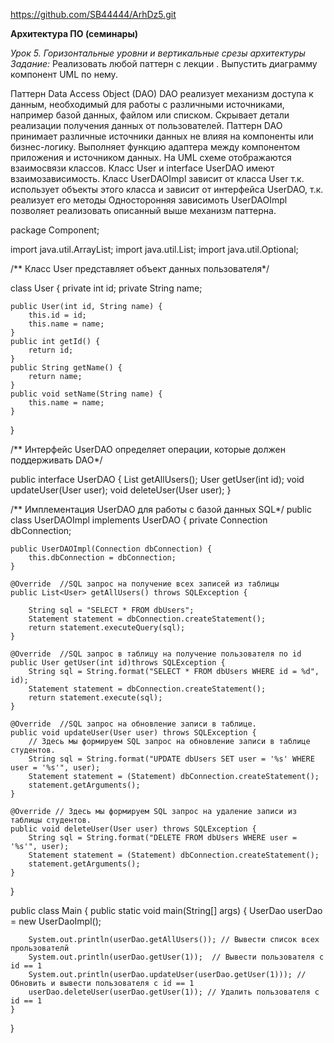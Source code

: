 https://github.com/SB44444/ArhDz5.git

**Архитектура ПО (семинары)**

*Урок 5. Горизонтальные уровни и вертикальные срезы архитектуры*
*Задание:*
Реализовать любой паттерн с лекции . Выпустить диаграмму компонент UML по нему.

Паттерн Data Access Object (DAO)
DAO реализует механизм доступа к данным, необходимый для работы с различными источниками, например базой данных, файлом или списком. Скрывает детали реализации получения данных от пользователей. Паттерн DAO принимает различные источники данных не влияя на компоненты или бизнес-логику. Выполняет функцию адаптера между компонентом приложения и источником данных.
На UML схеме отображаются взаимосвязи классов. 
Класс User и interface UserDAO имеют взаимозависимость. Класс UserDAOImpl зависит от класса User т.к. использует объекты этого класса и зависит от интерфейса UserDAO, т.к. реализует его методы
Односторонняя зависимоть UserDAOImpl позволяет реализовать описанный выше механизм паттерна.

package Component;

import java.util.ArrayList;
import java.util.List;
import java.util.Optional;

/** Класс User представляет объект данных пользователя*/

class User {
    private int id;
    private String name;

    public User(int id, String name) {
        this.id = id;
        this.name = name;
    }
    public int getId() {
        return id;
    }
    public String getName() {
        return name;
    }
    public void setName(String name) {
        this.name = name;
    }
}

/** Интерфейс UserDAO определяет операции, которые должен поддерживать DAO*/

public interface UserDAO {
    List<User> getAllUsers();
    User getUser(int id);
    void updateUser(User user);
    void deleteUser(User user);
}

/** Имплементация UserDAO для работы с базой данных SQL*/
public class UserDAOImpl implements UserDAO {
    private Connection dbConnection;

    public UserDAOImpl(Connection dbConnection) {
        this.dbConnection = dbConnection;
    }

    @Override  //SQL запрос на получение всех записей из таблицы
    public List<User> getAllUsers() throws SQLException {
        
        String sql = "SELECT * FROM dbUsers";
        Statement statement = dbConnection.createStatement();
        return statement.executeQuery(sql);
    }

    @Override  //SQL запрос в таблицу на получение пользователя по id
    public User getUser(int id)throws SQLException {        
        String sql = String.format("SELECT * FROM dbUsers WHERE id = %d", id);
        Statement statement = dbConnection.createStatement();
        return statement.execute(sql);
    } 

    @Override  //SQL запрос на обновление записи в таблице.
    public void updateUser(User user) throws SQLException {
        // Здесь мы формируем SQL запрос на обновление записи в таблице студентов.
        String sql = String.format("UPDATE dbUsers SET user = '%s' WHERE user = '%s'", user);
        Statement statement = (Statement) dbConnection.createStatement();
        statement.getArguments();
    }

    @Override // Здесь мы формируем SQL запрос на удаление записи из таблицы студентов.
    public void deleteUser(User user) throws SQLException {
        String sql = String.format("DELETE FROM dbUsers WHERE user = '%s'", user);
        Statement statement = (Statement) dbConnection.createStatement();
        statement.getArguments();
    }

}

public class Main {
    public static void main(String[] args) {
        UserDao userDao = new UserDaoImpl();
		
		System.out.println(userDao.getAllUsers()); // Вывести список всех прользователй
		System.out.println(userDao.getUser(1));  // Вывести пользователя с id == 1
		System.out.println(userDao.updateUser(userDao.getUser(1))); // Обновить и вывести пользователя с id == 1
		userDao.deleteUser(userDao.getUser(1)); // Удалить пользователя с id == 1
    }
}